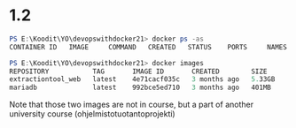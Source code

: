 # 1.2

```powershell
PS E:\Koodit\YO\devopswithdocker21> docker ps -as
CONTAINER ID   IMAGE     COMMAND   CREATED   STATUS    PORTS     NAMES     SIZE

```

```powershell
PS E:\Koodit\YO\devopswithdocker21> docker images
REPOSITORY           TAG       IMAGE ID       CREATED        SIZE
extractiontool_web   latest    4e71cacf035c   3 months ago   5.33GB
mariadb              latest    992bce5ed710   3 months ago   401MB
```

Note that those two images are not in course, but a part of another university course (ohjelmistotuotantoprojekti)